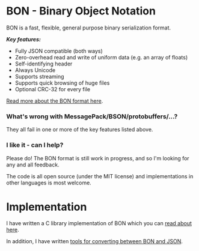 BON - Binary Object Notation
============================
BON  is a fast, flexible, general purpose binary serialization format.

***Key features:***

* Fully JSON compatible (both ways)
* Zero-overhead read and write of uniform data (e.g. an array of floats)
* Self-identifying header
* Always Unicode
* Supports streaming
* Supports quick browsing of huge files
* Optional CRC-32 for every file

[Read more about the BON format here](https://github.com/emilk/bon/wiki/BON-format).


### What's wrong with MessagePack/BSON/protobuffers/...?
They all fail in one or more of the key features listed above.

### I like it - can I help?
Please do! The BON format is still work in progress, and so I'm looking for any and all feedback.

The code is all open source (under the MIT license) and implementations in other languages is most welcome.

# Implementation
I have written a C library implementation of BON which you can [read about here](https://github.com/emilk/bon/wiki/Lib).

In addition, I have written [tools for converting between BON and JSON](https://github.com/emilk/bon/wiki/bon2json).